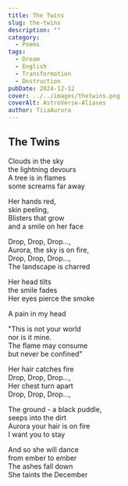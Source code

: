 ```yaml
---
title: The Twins
slug: the-twins
description: ""
category:
  - Poems
tags:
  - Dream
  - English
  - Transformation
  - Destruction
pubDate: 2024-12-12
cover: ../../images/thetwins.png
coverAlt: AstroVerse-Aliases
author: TiiaAurora
---
```


## The Twins

Clouds in the sky<br/>
the lightning devours<br/>
A tree is in flames<br/>
some screams far away<br/>

Her hands red, <br/>
skin peeling,<br/>
Blisters that grow<br/>
and a smile on her face<br/>

Drop, Drop, Drop...,<br/>
Aurora, the sky is on fire,<br/>
Drop, Drop, Drop...,<br/>
The landscape is charred<br/>

Her head tilts<br/>
the smile fades<br/>
Her eyes pierce the smoke<br/>

A pain in my head<br/>

"This is not your world<br/>
nor is it mine. <br/>
The flame may consume<br/>
but never be confined"<br/>

Her hair catches fire<br/>
Drop, Drop, Drop...,<br/>
Her chest turn apart<br/>
Drop, Drop, Drop...,<br/>

The ground - a black puddle, <br/>
seeps into the dirt<br/>
Aurora your hair is on fire<br/>
I want you to stay<br/>

And so she will dance<br/>
from ember to ember<br/>
The ashes fall down<br/>
She taints the December <br/>
